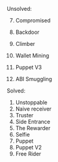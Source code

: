 Unsolved:

7.	Compromised

11.	Backdoor
12.	Climber
13.	Wallet Mining
14.	Puppet V3
15.	ABI Smuggling

Solved:

1.	Unstoppable
2.	Naive receiver
3.	Truster
4.	Side Entrance
5.	The Rewarder
6.	Selfie
8.	Puppet
9.	Puppet V2
10.	Free Rider

